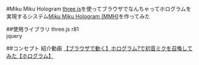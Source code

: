 #Miku Miku Hologram
[three.js](http://threejs.org/)を使ってブラウザでなんちゃってホログラムを実現するシステム[Miku Miku Hologram (MMH)](https://kotsu-kotsu.github.io/Miku_Miku_Hologram/)を作ってみた  

##使用ライブラリ
three.js r81  
jquery

##コンセプト
紹介動画 [【ブラウザで動く】ホログラム?で初音ミクを召喚してみた【ホログラム】](http://www.nicovideo.jp/watch/sm29945692)  
